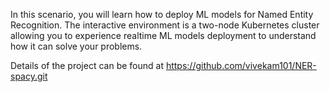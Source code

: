 In this scenario, you will learn how to deploy ML models for Named Entity Recognition. The interactive environment is a two-node Kubernetes cluster allowing you to experience realtime ML models deployment to understand how it can solve your problems.

Details of the project can be found at https://github.com/vivekam101/NER-spacy.git